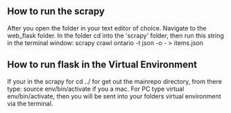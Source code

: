 
## How to run the scrapy 
After you open the folder in your text editor of choice. Navigate to the web_flask folder.
In the folder cd into the 'scrapy' folder, then run this string in the terminal window:
scrapy crawl ontario -t json -o - > items.json 

## How to run flask in the Virtual Environment
If your in the scrapy for cd ../ for get out the mainrepo directory, from there type: source env/bin/activate if you a mac. For PC type virtual env/bin/activate, then you will be sent into your folders virtual environment via the terminal.  